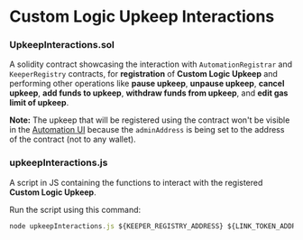 # Custom Logic Upkeep Interactions

### UpkeepInteractions.sol

A solidity contract showcasing the interaction with `AutomationRegistrar` and `KeeperRegistry` contracts, for **registration** of **Custom Logic Upkeep** and performing other operations like **pause upkeep**, **unpause upkeep**, **cancel upkeep**, **add funds to upkeep**, **withdraw funds from upkeep**, and **edit gas limit of upkeep**.

**Note:** The upkeep that will be registered using the contract won't be visible in the [Automation UI](https://automation.chain.link/) because the `adminAddress` is being set to the address of the contract (not to any wallet).

###  upkeepInteractions.js

A script in JS containing the functions to interact with the registered **Custom Logic Upkeep**.

Run the script using this command:

```js
node upkeepInteractions.js ${KEEPER_REGISTRY_ADDRESS} ${LINK_TOKEN_ADDRESS}
```